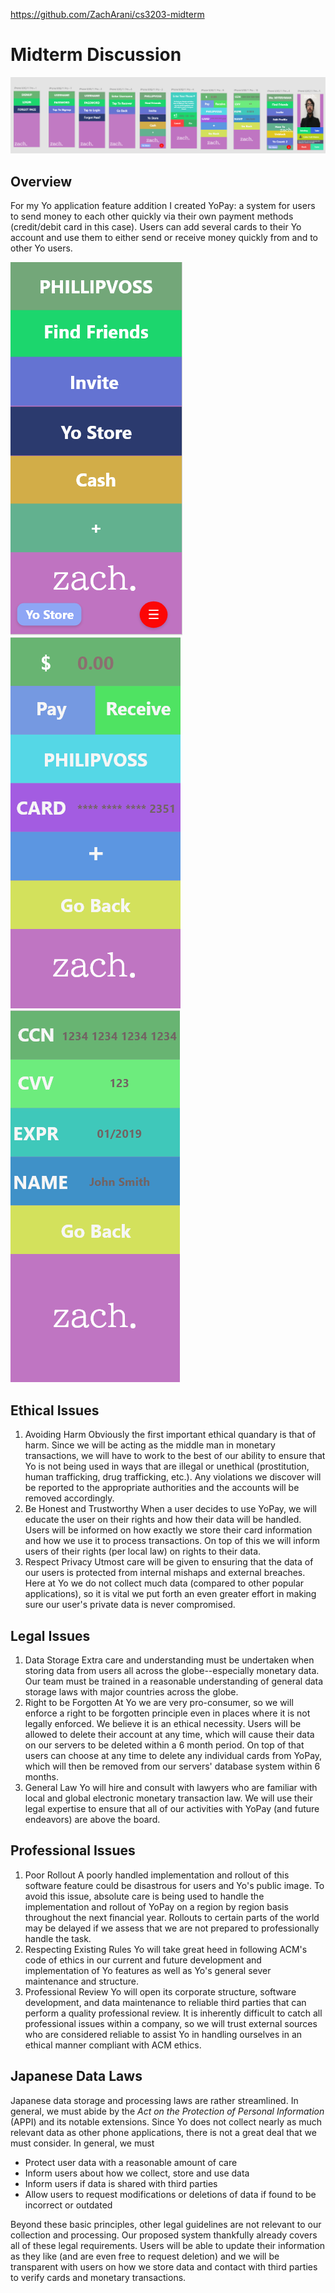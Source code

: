 https://github.com/ZachArani/cs3203-midterm
# Midterm Discussion
![overview](overview.png)
## Overview
For my Yo application feature addition I created YoPay: a system for users to send money to each other quickly via their own payment methods (credit/debit card in this case). Users can add several cards to their Yo account and use them to either send or receive money quickly from and to other Yo users. 


![entry from menu](Yo1.png)
![general menu](Yo2.png)
![card entry](Yo3.png)

## Ethical Issues
1) Avoiding Harm
	Obviously the first important ethical quandary is that of harm. Since we will be acting as the middle man in monetary transactions, we will have to work to the best of our ability to ensure that Yo is not being used in ways that are illegal or unethical (prostitution, human trafficking, drug trafficking, etc.). Any violations we discover will be reported to the appropriate authorities and the accounts will be removed accordingly.
2) Be Honest and Trustworthy 
	When a user decides to use YoPay, we will educate the user on their rights and how their data will be handled. Users will be informed on how exactly we store their card information and how we use it to process transactions. On top of this we will inform users of their rights (per local law) on rights to their data.
3) Respect Privacy 
	Utmost care will be given to ensuring that the data of our users is protected from internal mishaps and external breaches. Here at Yo we do not collect much data (compared to other popular applications), so it is vital we put forth an even greater effort in making sure our user's private data is never compromised. 

## Legal Issues
1) Data Storage 
	Extra care and understanding must be undertaken when storing data from users all across the globe--especially monetary data. Our team must be trained in a reasonable understanding of general data storage laws with major countries across the globe.
2) Right to be Forgotten
	At Yo we are very pro-consumer, so we will enforce a right to be forgotten principle even in places where it is not legally enforced. We believe it is an ethical necessity. Users will be allowed to delete their account at any time, which will cause their data on our servers to be deleted within a 6 month period. On top of that users can choose at any time to delete any individual cards from YoPay, which will then be removed from our servers' database system within 6 months. 
3) General Law
	Yo will hire and consult with lawyers who are familiar with local and global electronic monetary transaction law. We will use their legal expertise to ensure that all of our activities with YoPay (and future endeavors) are above the board.

## Professional Issues
1) Poor Rollout
	A poorly handled implementation and rollout of this software feature could be disastrous for users and Yo's public image. To avoid this issue, absolute care is being used to handle the implementation and rollout of YoPay on a region by region basis throughout the next financial year. Rollouts to certain parts of the world may be delayed if we assess that we are not prepared to professionally handle the task.
2) Respecting Existing Rules
	Yo will take great heed in following ACM's code of ethics in our current and future development and implementation of Yo features as well as Yo's general sever maintenance and structure.  
3)  Professional Review
	Yo will open its corporate structure, software development, and data maintenance to reliable third parties that can perform a quality professional review. It is inherently difficult to catch all professional issues within a company, so we will trust external sources who are considered reliable to assist Yo in handling ourselves in an ethical manner compliant with ACM ethics.

## Japanese Data Laws 
Japanese data storage and processing laws are rather streamlined. In general, we must abide by the *Act on the Protection of Personal Information* (APPI) and its notable extensions.  Since Yo does not collect nearly as much relevant data as other phone applications, there is not a great deal that we must consider. In general, we must 
* Protect user data with a reasonable amount of care
* Inform users about how we collect, store and use data
* Inform users if data is shared with third parties
* Allow users to request modifications or deletions of data if found to be incorrect or outdated

Beyond these basic principles, other legal guidelines are not relevant to our collection and processing. Our proposed system thankfully already covers all of these legal requirements. Users will be able to update their information as they like (and are even free to request deletion) and we will be transparent with users on how we store data and contact with third parties to verify cards and monetary transactions. 
